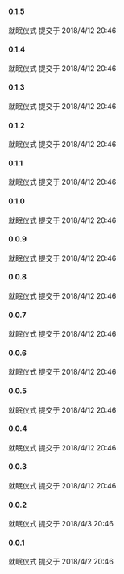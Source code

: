 <div class="block">
  <el-timeline>
           <el-timeline-item timestamp="2018-4-12" placement="top">
      <el-card>
        <h4>0.1.5</h4>
        <p>就眠仪式 提交于 2018/4/12 20:46</p>
      </el-card>
    </el-timeline-item>
             <el-timeline-item timestamp="2018-4-12" placement="top">
      <el-card>
        <h4>0.1.4</h4>
        <p>就眠仪式 提交于 2018/4/12 20:46</p>
      </el-card>
    </el-timeline-item>
             <el-timeline-item timestamp="2018-4-12" placement="top">
      <el-card>
        <h4>0.1.3</h4>
        <p>就眠仪式 提交于 2018/4/12 20:46</p>
      </el-card>
    </el-timeline-item>
             <el-timeline-item timestamp="2018-4-12" placement="top">
      <el-card>
        <h4>0.1.2</h4>
        <p>就眠仪式 提交于 2018/4/12 20:46</p>
      </el-card>
    </el-timeline-item>
         <el-timeline-item timestamp="2018-4-12" placement="top">
      <el-card>
        <h4>0.1.1</h4>
        <p>就眠仪式 提交于 2018/4/12 20:46</p>
      </el-card>
    </el-timeline-item>
         <el-timeline-item timestamp="2018-4-12" placement="top">
      <el-card>
        <h4>0.1.0</h4>
        <p>就眠仪式 提交于 2018/4/12 20:46</p>
      </el-card>
    </el-timeline-item>
         <el-timeline-item timestamp="2018-4-12" placement="top">
      <el-card>
        <h4>0.0.9</h4>
        <p>就眠仪式 提交于 2018/4/12 20:46</p>
      </el-card>
    </el-timeline-item>
         <el-timeline-item timestamp="2018-4-12" placement="top">
      <el-card>
        <h4>0.0.8</h4>
        <p>就眠仪式 提交于 2018/4/12 20:46</p>
      </el-card>
    </el-timeline-item>
        <el-timeline-item timestamp="2018-4-12" placement="top">
      <el-card>
        <h4>0.0.7</h4>
        <p>就眠仪式 提交于 2018/4/12 20:46</p>
      </el-card>
    </el-timeline-item>
        <el-timeline-item timestamp="2018-4-12" placement="top">
      <el-card>
        <h4>0.0.6</h4>
        <p>就眠仪式 提交于 2018/4/12 20:46</p>
      </el-card>
    </el-timeline-item>
      <el-timeline-item timestamp="2018-4-12" placement="top">
      <el-card>
        <h4>0.0.5</h4>
        <p>就眠仪式 提交于 2018/4/12 20:46</p>
      </el-card>
    </el-timeline-item>
      <el-timeline-item timestamp="2018-4-12" placement="top">
      <el-card>
        <h4>0.0.4</h4>
        <p>就眠仪式 提交于 2018/4/12 20:46</p>
      </el-card>
    </el-timeline-item>
    <el-timeline-item timestamp="2018-4-12" placement="top">
      <el-card>
        <h4>0.0.3</h4>
        <p>就眠仪式 提交于 2018/4/12 20:46</p>
      </el-card>
    </el-timeline-item>
    <el-timeline-item timestamp="2018-4-12" placement="top">
      <el-card>
        <h4>0.0.2</h4>
        <p>就眠仪式 提交于 2018/4/3 20:46</p>
      </el-card>
    </el-timeline-item>
    <el-timeline-item timestamp="2018-4-12" placement="top">
      <el-card>
        <h4>0.0.1</h4>
        <p>就眠仪式 提交于 2018/4/2 20:46</p>
      </el-card>
    </el-timeline-item>
  </el-timeline>
</div>

<script setup>
import { ElTimeline, ElTimelineItem, ElCard} from "element-plus"
</script>

<style>
    .block {
        margin-top: 36px;
    }
    .el-card.is-always-shadow, .el-card.is-hover-shadow:focus, .el-card.is-hover-shadow:hover{
        box-shadow: 2px 0 8px 0 rgba(29,35,41,.05)!important;
        border: none!important;
    }
</style>
